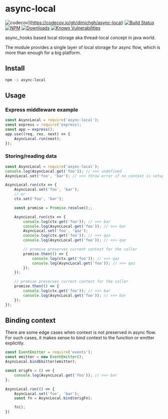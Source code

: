 # async-local

![codecov](https://codecov.io/gh/dimichgh/async-local/branch/master/graph/badge.svg)](https://codecov.io/gh/dimichgh/async-local)
[![Build Status](https://travis-ci.org/dimichgh/async-local.svg?branch=master)](https://travis-ci.org/dimichgh/async-local) [![NPM](https://img.shields.io/npm/v/async-local.svg)](https://www.npmjs.com/package/async-local)
[![Downloads](https://img.shields.io/npm/dm/async-local.svg)](http://npm-stat.com/charts.html?package=async-local)
[![Known Vulnerabilities](https://snyk.io/test/github/dimichgh/async-local/badge.svg)](https://snyk.io/test/github/dimichgh/async-local)

async_hooks based local storage aka thread-local concept in java world.

The module provides a single layer of local storage for async flow, which is more than enough for a big platform.

## Install

```bash
npm -i async-local
```

## Usage

### Express middleware example

```javascript
const AsyncLocal = require('async-local');
const express = require('express);
const app = express();
app.use((req, res, next) => {
    AsyncLocal.run(next);
});
```

### Storing/reading data

```javascript
const AsyncLocal = require('async-local');
console.log(AsyncLocal.get('foo')); // >>> undefined
AsyncLocal.set('foo', 'bar'); // >>> throw error if no context is setup

AsyncLocal.run(ctx => {
    AsyncLocal.set('foo', 'bar');
    // or
    ctx.set('foo', 'bar');

    const promise = Promise.resolve();;

    AsyncLocal.run(ctx => {
        console.log(ctx.get('foo')); // >>> bar
        console.log(AsyncLocal.get('foo')); // >>> bar
        AsyncLocal.set('foo', 'qaz');
        console.log(ctx.get('foo')); // >>> qaz
        console.log(AsyncLocal.get('foo')); // >>> qaz

        // promise preserves current context for the caller
        promise.then(() => {
            console.log(ctx.get('foo')); // >>> qaz
            console.log(AsyncLocal.get('foo')); // >>> qaz
        });
    });

    // promise preserves current context for the caller
    promise.then(() => {
        console.log(ctx.get('foo')); // >>> bar
        console.log(AsyncLocal.get('foo')); // >>> bar
    });
});
```

## Binding context

There are some edge cases when context is not preserved in async flow. For such cases, it makes sense to bind context to the function or emitter explicitly.

```javascript
const EventEmitter = require('events');
const emitter = new EventEmitter();
AsyncLocal.bindEmitter(emitter);
```

```javascript
const origFn = () => {
    console.log(AsyncLocal.get('foo')); // >>> bar
};

AsyncLocal.run(() => {
    AsyncLocal.set('foo', 'bar');
    const fn = AsyncLocal.bind(origFn);

    fn();
})
```
